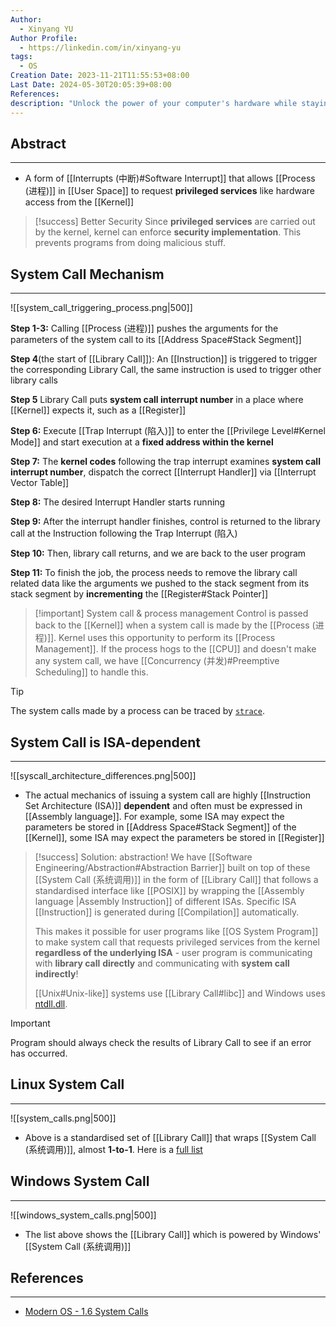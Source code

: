 ```yaml
---
Author:
  - Xinyang YU
Author Profile:
  - https://linkedin.com/in/xinyang-yu
tags:
  - OS
Creation Date: 2023-11-21T11:55:53+08:00
Last Date: 2024-05-30T20:05:39+08:00
References: 
description: "Unlock the power of your computer's hardware while staying secure! Dive into system calls: the essential bridges between programs and the operating system's kernel. Learn how they work, boost security, and vary across different CPU architectures. Explore examples from Linux and Windows to master this core computing concept."
---
```

## Abstract
---
- A form of [[Interrupts (中断)#Software Interrupt]] that allows [[Process (进程)]] in [[User Space]] to request **privileged services** like hardware access from the [[Kernel]]


>[!success] Better Security
> Since **privileged services** are carried out by the kernel, kernel can enforce **security implementation**. This prevents programs from doing malicious stuff.


## System Call Mechanism
---

![[system_call_triggering_process.png|500]]

**Step 1-3:** Calling [[Process (进程)]] pushes the arguments for the parameters of the system call to its [[Address Space#Stack Segment]]

**Step 4**(the start of [[Library Call]]): An [[Instruction]] is triggered to trigger the corresponding Library Call, the same instruction is used to trigger other library calls

**Step 5** Library Call puts **system call interrupt number** in a place where [[Kernel]] expects it, such as a [[Register]]

**Step 6:** Execute [[Trap Interrupt (陷入)]] to enter the [[Privilege Level#Kernel Mode]] and start execution at a **fixed address within the kernel**

**Step 7:** The **kernel codes** following the trap interrupt examines **system call interrupt number**, dispatch the correct [[Interrupt Handler]] via [[Interrupt Vector Table]]

**Step 8:** The desired Interrupt Handler starts running

**Step 9:** After the interrupt handler finishes, control is returned to the library call at the Instruction following the Trap Interrupt (陷入)

**Step 10:** Then, library call returns, and we are back to the user program

**Step 11:** To finish the job, the process needs to remove the library call related data like the arguments we pushed to the stack segment from its stack segment by **incrementing** the [[Register#Stack Pointer]]


>[!important] System call & process management
> Control is passed back to the [[Kernel]] when a system call is made by the [[Process (进程)]]. Kernel uses this opportunity to perform its [[Process Management]]. If the process hogs to the [[CPU]] and doesn't make any system call, we have [[Concurrency (并发)#Preemptive Scheduling]] to handle this.

>[!tip]
> The system calls made by a process can be traced by [``strace``](https://stackoverflow.com/questions/65510246/can-a-system-call-happen-in-a-c-program).

## System Call is ISA-dependent 
---

![[syscall_architecture_differences.png|500]]

- The actual mechanics of issuing a system call are highly [[Instruction Set Architecture (ISA)]] **dependent** and often must be expressed in [[Assembly language]]. For example, some ISA may expect the parameters be stored in [[Address Space#Stack Segment]] of the [[Kernel]], some ISA may expect the parameters be stored in [[Register]]


>[!success] Solution: abstraction!
> We have [[Software Engineering/Abstraction#Abstraction Barrier]] built on top of these [[System Call (系统调用)]] in the form of [[Library Call]] that follows a standardised interface like [[POSIX]] by wrapping the [[Assembly language |Assembly Instruction]] of different ISAs. Specific ISA [[Instruction]] is generated during [[Compilation]] automatically.
> 
> This makes it possible for user programs like [[OS System Program]] to make system call that requests privileged services from the kernel **regardless of the underlying ISA** - user program is communicating with **library call** **directly** and communicating with **system call** **indirectly**!
> 
> [[Unix#Unix-like]] systems use [[Library Call#libc]] and Windows uses [ntdll.dll](https://learn.microsoft.com/en-us/windows-hardware/drivers/kernel/libraries-and-headers).

>[!important]
>Program should always check the results of Library Call to see if an error has occurred.

## Linux System Call
---

![[system_calls.png|500]]

- Above is a standardised set of [[Library Call]] that wraps [[System Call (系统调用)]], almost **1-to-1**. Here is a [full list](https://man7.org/linux/man-pages/man2/syscalls.2.html)



## Windows System Call
---

![[windows_system_calls.png|500]]

- The list above shows the [[Library Call]] which is powered by Windows' [[System Call (系统调用)]]

## References
---
- [Modern OS - 1.6 System Calls](https://csc-knu.github.io/sys-prog/books/Andrew%20S.%20Tanenbaum%20-%20Modern%20Operating%20Systems.pdf)
